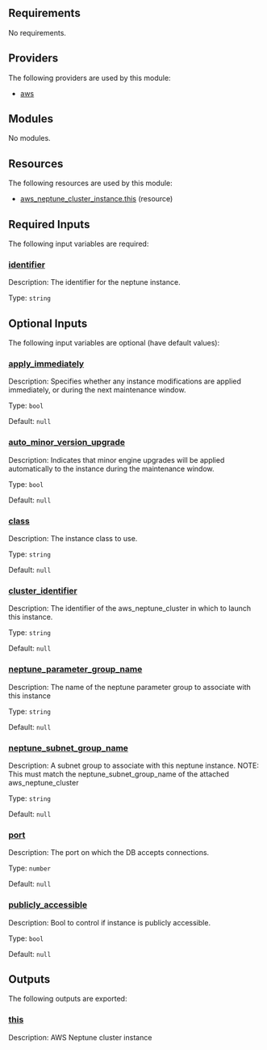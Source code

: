<!-- BEGIN_TF_DOCS -->
## Requirements

No requirements.

## Providers

The following providers are used by this module:

- <a name="provider_aws"></a> [aws](#provider\_aws)

## Modules

No modules.

## Resources

The following resources are used by this module:

- [aws_neptune_cluster_instance.this](https://registry.terraform.io/providers/hashicorp/aws/latest/docs/resources/neptune_cluster_instance) (resource)

## Required Inputs

The following input variables are required:

### <a name="input_identifier"></a> [identifier](#input\_identifier)

Description: The identifier for the neptune instance.

Type: `string`

## Optional Inputs

The following input variables are optional (have default values):

### <a name="input_apply_immediately"></a> [apply\_immediately](#input\_apply\_immediately)

Description: Specifies whether any instance modifications are applied immediately, or during the next maintenance window.

Type: `bool`

Default: `null`

### <a name="input_auto_minor_version_upgrade"></a> [auto\_minor\_version\_upgrade](#input\_auto\_minor\_version\_upgrade)

Description: Indicates that minor engine upgrades will be applied automatically to the instance during the maintenance window.

Type: `bool`

Default: `null`

### <a name="input_class"></a> [class](#input\_class)

Description: The instance class to use.

Type: `string`

Default: `null`

### <a name="input_cluster_identifier"></a> [cluster\_identifier](#input\_cluster\_identifier)

Description: The identifier of the aws\_neptune\_cluster in which to launch this instance.

Type: `string`

Default: `null`

### <a name="input_neptune_parameter_group_name"></a> [neptune\_parameter\_group\_name](#input\_neptune\_parameter\_group\_name)

Description: The name of the neptune parameter group to associate with this instance

Type: `string`

Default: `null`

### <a name="input_neptune_subnet_group_name"></a> [neptune\_subnet\_group\_name](#input\_neptune\_subnet\_group\_name)

Description: A subnet group to associate with this neptune instance. NOTE: This must match the neptune\_subnet\_group\_name of the attached aws\_neptune\_cluster

Type: `string`

Default: `null`

### <a name="input_port"></a> [port](#input\_port)

Description: The port on which the DB accepts connections.

Type: `number`

Default: `null`

### <a name="input_publicly_accessible"></a> [publicly\_accessible](#input\_publicly\_accessible)

Description: Bool to control if instance is publicly accessible.

Type: `bool`

Default: `null`

## Outputs

The following outputs are exported:

### <a name="output_this"></a> [this](#output\_this)

Description: AWS Neptune cluster instance
<!-- END_TF_DOCS -->